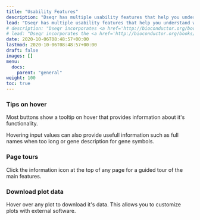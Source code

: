 ```yaml
---
title: "Usability Features"
description: "Dseqr has multiple usability features that help you understand what buttons and inputs do."
lead: "Dseqr has multiple usability features that help you understand what buttons and inputs do."
# description: "Dseqr incorporates <a href='http://bioconductor.org/books/release/OSCA'>OSCA</a> guidelines to help you explore your single-cell datasets."
# lead: "Dseqr incorporates the <a href='http://bioconductor.org/books/release/OSCA'>OSCA</a> guidelines to help you explore your single-cell datasets. Read this section to get started quickly."
date: 2020-10-06T08:48:57+00:00
lastmod: 2020-10-06T08:48:57+00:00
draft: false
images: []
menu:
  docs:
    parent: "general"
weight: 100
toc: true
---
```


### Tips on hover

Most buttons show a tooltip on hover that provides information about it's functionality. 

Hovering input values can also provide usefull information such as full names
when too long or gene description for gene symbols.

<!-- {{< alert icon="👉" text="The Tutorial is intended for novice to intermediate users." >}} -->
<!-- Step-by-step instructions on how to start a new Doks project. [Tutorial →](https://getdoks.org/tutorial/introduction/) -->

### Page tours

Click the information icon at the top of any page for a guided tour of the main features.

<!-- {{< alert icon="👉" text="The Quick Start is intended for intermediate to advanced users." >}} -->

### Download plot data

Hover over any plot to download it's data. This allows you to customize plots with external software.
<!-- 
### Recipes

Get instructions on how to accomplish common tasks with Doks. [Recipes →](https://getdoks.org/docs/recipes/project-configuration/)

### Reference Guides

Learn how to customize Doks to fully make it your own. [Reference Guides →](https://getdoks.org/docs/reference-guides/security/)

### Extensions

Get instructions on how to add even more to Doks. [Extensions →](https://getdoks.org/docs/extensions/add-google-fonts/)

### Showcase

See what others have build with Doks. [Showcase →](https://getdoks.org/showcase/parietal-numerics-documentation/)

## Contributing

Find out how to contribute to Doks. [Contributing →](https://getdoks.org/docs/contributing/how-to-contribute/)

## Help

